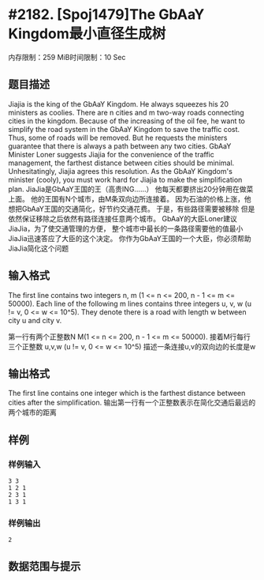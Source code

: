 # #2182. [Spoj1479]The GbAaY Kingdom最小直径生成树

内存限制：259 MiB时间限制：10 Sec

## 题目描述

Jiajia is the king of the GbAaY Kingdom. He always squeezes his 20 ministers as coolies. There are n cities and m two-way roads connecting cities in the kingdom. Because of the increasing of the oil fee, he want to simplify the road system in the GbAaY Kingdom to save the traffic cost. Thus, some of roads will be removed. But he requests the ministers guarantee that there is always a path between any two cities. GbAaY Minister Loner suggests Jiajia for the convenience of the traffic management, the farthest distance between cities should be minimal. Unhesitatingly, Jiajia agrees this resolution. As the GbAaY Kingdom's minister (cooly), you must work hard for Jiajia to make the simplification plan. JiaJia是GbAaY王国的王（高贵ING&hellip;&hellip;） 他每天都要挤出20分钟用在做菜上面。 他的王国有N个城市，由M条双向边所连接着。 因为石油的价格上涨，他想把GbAaY王国的交通简化，好节约交通花费。 于是，有些路径需要被移除 但是依然保证移除之后依然有路径连接任意两个城市。 GbAaY的大臣Loner建议JiaJia，为了使交通管理的方便， 整个城市中最长的一条路径需要他的值最小 JiaJia迅速答应了大臣的这个决定。 你作为GbAaY王国的一个大臣，你必须帮助JiaJia简化这个问题 

## 输入格式

The first line contains two integers n, m (1 <= n <= 200, n - 1 <= m <= 50000). Each line of the following m lines contains three integers u, v, w (u != v, 0 <= w <= 10^5). They denote there is a road with length w between city u and city v.

 第一行有两个正整数N M(1 <= n <= 200, n - 1 <= m <= 50000). 接着M行每行三个正整数 u,v,w (u != v, 0 <= w <= 10^5) 描述一条连接u,v的双向边的长度是w

## 输出格式

The first line contains one integer which is the farthest distance between cities after the simplification. 输出第一行有一个正整数表示在简化交通后最远的两个城市的距离 

## 样例

### 样例输入

    
    
    3 3
    1 2 1
    2 3 1
    1 3 1
    
    
    
    

### 样例输出

    
    2
    

## 数据范围与提示
